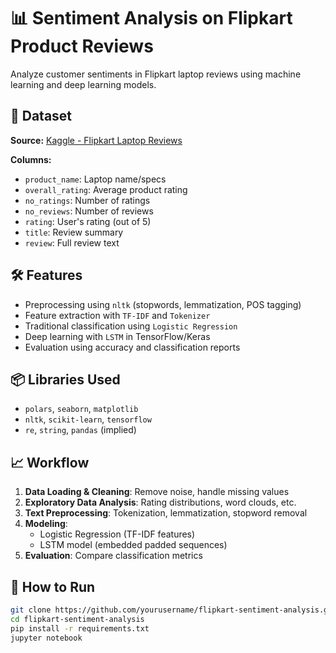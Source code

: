 # 📊 Sentiment Analysis on Flipkart Product Reviews

Analyze customer sentiments in Flipkart laptop reviews using machine learning and deep learning models.

## 📁 Dataset

**Source:** [Kaggle - Flipkart Laptop Reviews](https://www.kaggle.com/datasets/gitadityamaddali/flipkart-laptop-reviews)

**Columns:**
- `product_name`: Laptop name/specs
- `overall_rating`: Average product rating
- `no_ratings`: Number of ratings
- `no_reviews`: Number of reviews
- `rating`: User's rating (out of 5)
- `title`: Review summary
- `review`: Full review text

## 🛠 Features

- Preprocessing using `nltk` (stopwords, lemmatization, POS tagging)
- Feature extraction with `TF-IDF` and `Tokenizer`
- Traditional classification using `Logistic Regression`
- Deep learning with `LSTM` in TensorFlow/Keras
- Evaluation using accuracy and classification reports

## 📦 Libraries Used

- `polars`, `seaborn`, `matplotlib`
- `nltk`, `scikit-learn`, `tensorflow`
- `re`, `string`, `pandas` (implied)

## 📈 Workflow

1. **Data Loading & Cleaning**: Remove noise, handle missing values
2. **Exploratory Data Analysis**: Rating distributions, word clouds, etc.
3. **Text Preprocessing**: Tokenization, lemmatization, stopword removal
4. **Modeling**:
   - Logistic Regression (TF-IDF features)
   - LSTM model (embedded padded sequences)
5. **Evaluation**: Compare classification metrics

## 🚀 How to Run

```bash
git clone https://github.com/yourusername/flipkart-sentiment-analysis.git
cd flipkart-sentiment-analysis
pip install -r requirements.txt
jupyter notebook
